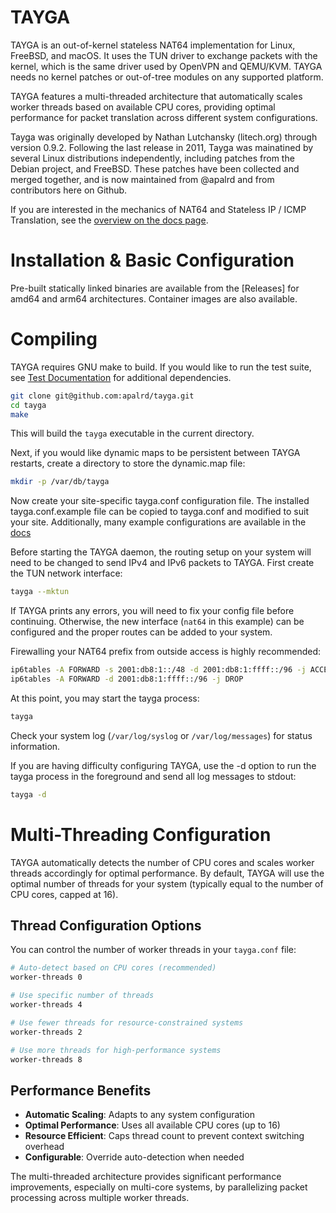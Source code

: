 # TAYGA

TAYGA is an out-of-kernel stateless NAT64 implementation for Linux, FreeBSD, and macOS.  It uses the TUN driver to exchange packets with the kernel, which is the same driver used by OpenVPN and QEMU/KVM.  TAYGA needs no kernel patches or out-of-tree modules on any supported platform.

TAYGA features a multi-threaded architecture that automatically scales worker threads based on available CPU cores, providing optimal performance for packet translation across different system configurations. 

Tayga was originally developed by Nathan Lutchansky (litech.org) through version 0.9.2. Following the last release in 2011, Tayga was mainatined by several Linux distributions independently, including patches from the Debian project, and FreeBSD. These patches have been collected and merged together, and is now maintained from @apalrd and from contributors here on Github. 

If you are interested in the mechanics of NAT64 and Stateless IP / ICMP Translation, see the [overview on the docs page](docs/index.md). 

# Installation & Basic Configuration

Pre-built statically linked binaries are available from the [Releases] for amd64 and arm64 architectures. Container images are also available.

# Compiling

TAYGA requires GNU make to build. If you would like to run the test suite, see [Test Documentation](test/index.md) for additional dependencies. 

```sh
git clone git@github.com:apalrd/tayga.git
cd tayga
make
```

This will build the `tayga` executable in the current directory.

Next, if you would like dynamic maps to be persistent between TAYGA restarts, create a directory to store the dynamic.map file:

```sh
mkdir -p /var/db/tayga
```

Now create your site-specific tayga.conf configuration file.  The installed tayga.conf.example file can be copied to tayga.conf and modified to suit your site. Additionally, many example configurations are available in the [docs](docs/index.md)

Before starting the TAYGA daemon, the routing setup on your system will need to be changed to send IPv4 and IPv6 packets to TAYGA.  First create the TUN network interface:

```sh
tayga --mktun
```

If TAYGA prints any errors, you will need to fix your config file before continuing. Otherwise, the new interface (`nat64` in this example) can be configured and the proper routes can be added to your system. 

Firewalling your NAT64 prefix from outside access is highly recommended:

```sh
ip6tables -A FORWARD -s 2001:db8:1::/48 -d 2001:db8:1:ffff::/96 -j ACCEPT
ip6tables -A FORWARD -d 2001:db8:1:ffff::/96 -j DROP
```

At this point, you may start the tayga process:

```sh
tayga
```

Check your system log (`/var/log/syslog` or `/var/log/messages`) for status
information.

If you are having difficulty configuring TAYGA, use the -d option to run the
tayga process in the foreground and send all log messages to stdout:

```sh
tayga -d
```

# Multi-Threading Configuration

TAYGA automatically detects the number of CPU cores and scales worker threads accordingly for optimal performance. By default, TAYGA will use the optimal number of threads for your system (typically equal to the number of CPU cores, capped at 16).

## Thread Configuration Options

You can control the number of worker threads in your `tayga.conf` file:

```bash
# Auto-detect based on CPU cores (recommended)
worker-threads 0

# Use specific number of threads
worker-threads 4

# Use fewer threads for resource-constrained systems
worker-threads 2

# Use more threads for high-performance systems
worker-threads 8
```

## Performance Benefits

- **Automatic Scaling**: Adapts to any system configuration
- **Optimal Performance**: Uses all available CPU cores (up to 16)
- **Resource Efficient**: Caps thread count to prevent context switching overhead
- **Configurable**: Override auto-detection when needed

The multi-threaded architecture provides significant performance improvements, especially on multi-core systems, by parallelizing packet processing across multiple worker threads.
